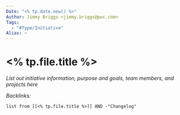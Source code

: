 ```yaml
---
Date: "<% tp.date.now() %>"
Author: Jimmy Briggs <jimmy.briggs@pwc.com>
Tags:
  - "#Type/Initiative"
Alias: ~
---
```


# \<% tp.file.title %>

*List out initiative information, purpose and goals, team members, and projects here*

*Backlinks:*

````dataview
list from [[<% tp.file.title %>]] AND -"Changelog"
````
